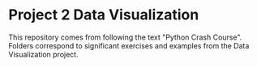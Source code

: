 # Project 2 Data Visualization 

This repository comes from following the text "Python Crash Course". 
Folders correspond to significant exercises and examples from the Data Visualization project. 

